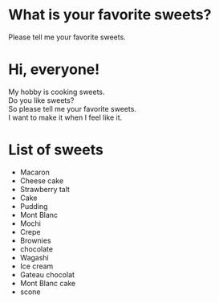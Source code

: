 # What is your favorite sweets?
Please tell me your favorite sweets.<br/>

# Hi, everyone!

My hobby is cooking sweets. <br/>
Do you like sweets?<br/>
So please tell me your favorite sweets.<br/>
I want to make it when I feel like it. <br/>

# List of sweets
- Macaron<br/>
- Cheese cake<br/>
- Strawberry talt<br/>
- Cake<br/>
- Pudding<br/>
- Mont Blanc<br/>
- Mochi<br/>
- Crepe<br/>
- Brownies </br>
- chocolate<br/>
- Wagashi<br/>
- Ice cream<br/>
- Gateau chocolat<br/>
- Mont Blanc cake<br/>
- scone<br/>
